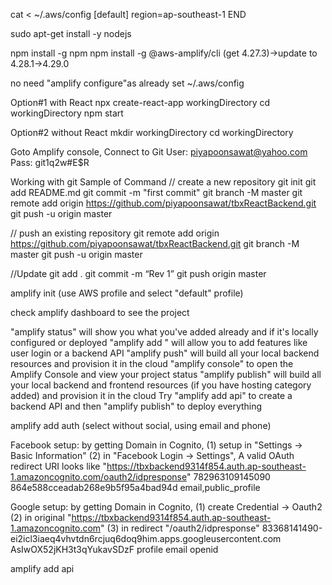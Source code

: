 cat <<END > ~/.aws/config
[default]
region=ap-southeast-1
END

sudo apt-get install -y nodejs

npm install -g npm
npm install -g @aws-amplify/cli (get 4.27.3)->update to 4.28.1->4.29.0

no need "amplify configure"as already set ~/.aws/config

Option#1 with React
npx create-react-app workingDirectory
cd workingDirectory
npm start

Option#2 without React
mkdir workingDirectory
cd workingDirectory

Goto Amplify console,
Connect to Git
User: piyapoonsawat@yahoo.com
Pass: git1q2w#E$R

Working with git
Sample of Command
// create a new repository
git init
git add README.md
git commit -m "first commit"
git branch -M master
git remote add origin https://github.com/piyapoonsawat/tbxReactBackend.git
git push -u origin master

// push an existing repository
git remote add origin https://github.com/piyapoonsawat/tbxReactBackend.git
git branch -M master
git push -u origin master

//Update
git add .
git commit -m “Rev 1”
git push origin master


amplify init (use AWS profile and select "default" profile)

check amplify dashboard to see the project

"amplify status" will show you what you've added already and if it's locally configured or deployed
"amplify add <category>" will allow you to add features like user login or a backend API
"amplify push" will build all your local backend resources and provision it in the cloud
"amplify console" to open the Amplify Console and view your project status
"amplify publish" will build all your local backend and frontend resources (if you have hosting category added) and provision it in the cloud
Try "amplify add api" to create a backend API and then "amplify publish" to deploy everything

amplify add auth (select without social, using email and phone)

Facebook setup: by getting Domain in Cognito,
(1) setup in "Settings -> Basic Information"
(2) in "Facebook Login -> Settings", A valid OAuth redirect URI looks like
"https://tbxbackend9314f854.auth.ap-southeast-1.amazoncognito.com/oauth2/idpresponse"
782963109145090
864e588cceadab268e9b5f95a4bad94d
email,public_profile


Google setup: by getting Domain in Cognito,
(1) create Credential -> Oauth2
(2) in original "https://tbxbackend9314f854.auth.ap-southeast-1.amazoncognito.com"
(3) in redirect "/oauth2/idpresponse"
83368141490-ei2icl3iaeq4vhvtdn6rcjuq6doq9him.apps.googleusercontent.com
AsIwOX52jKH3t3qYukavSDzF
profile email openid

amplify add api 

